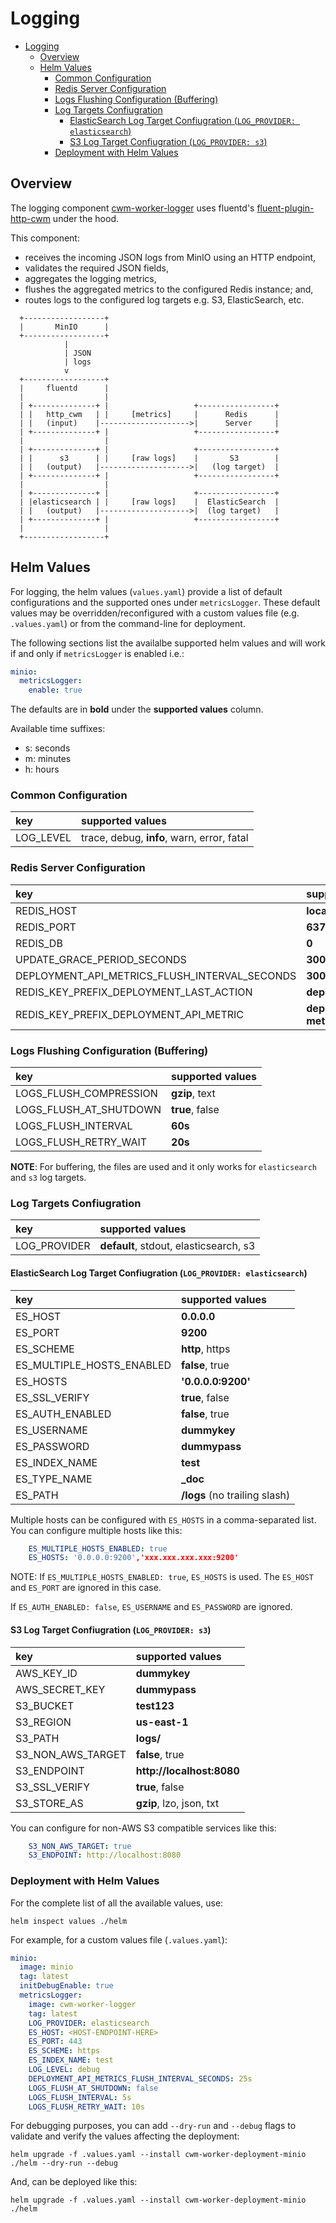 # Logging

- [Logging](#logging)
  - [Overview](#overview)
  - [Helm Values](#helm-values)
    - [Common Configuration](#common-configuration)
    - [Redis Server Configuration](#redis-server-configuration)
    - [Logs Flushing Configuration (Buffering)](#logs-flushing-configuration-buffering)
    - [Log Targets Confiugration](#log-targets-confiugration)
      - [ElasticSearch Log Target Confiugration (`LOG_PROVIDER: elasticsearch`)](#elasticsearch-log-target-confiugration-log_provider-elasticsearch)
      - [S3 Log Target Confiugration (`LOG_PROVIDER: s3`)](#s3-log-target-confiugration-log_provider-s3)
    - [Deployment with Helm Values](#deployment-with-helm-values)

## Overview

The logging component
[cwm-worker-logger](https://github.com/cloudwebmanage/cwm-worker-logger) uses
fluentd's
[fluent-plugin-http-cwm](https://github.com/iamAzeem/fluent-plugin-http-cwm)
under the hood.

This component:

- receives the incoming JSON logs from MinIO using an HTTP endpoint,
- validates the required JSON fields,
- aggregates the logging metrics,
- flushes the aggregated metrics to the configured Redis instance; and,
- routes logs to the configured log targets e.g. S3, ElasticSearch, etc.

```text
  +------------------+
  |       MinIO      |
  +------------------+
            |
            | JSON
            | logs
            v
  +------------------+
  |     fluentd      |
  |                  |
  | +--------------+ |                   +-----------------+
  | |   http_cwm   | |     [metrics]     |      Redis      |
  | |   (input)    |-------------------->|      Server     |
  | +--------------+ |                   +-----------------+
  |                  |
  | +--------------+ |                   +-----------------+
  | |      s3      | |     [raw logs]    |       S3        |
  | |   (output)   |-------------------->|   (log target)  |
  | +--------------+ |                   +-----------------+
  |                  |
  | +--------------+ |                   +-----------------+
  | |elasticsearch | |     [raw logs]    |  ElasticSearch  |
  | |   (output)   |-------------------->|  (log target)   |
  | +--------------+ |                   +-----------------+
  |                  |
  +------------------+
```

## Helm Values

For logging, the helm values (`values.yaml`) provide a list of default
configurations and the supported ones under `metricsLogger`. These default
values may be overridden/reconfigured with a custom values file (e.g.
`.values.yaml`) or from the command-line for deployment.

The following sections list the availalbe supported helm values and will work if
and only if `metricsLogger` is enabled i.e.:

```yaml
minio:
  metricsLogger:
    enable: true
```

The defaults are in **bold** under the **supported values** column.

Available time suffixes:

- s: seconds
- m: minutes
- h: hours

### Common Configuration

| key                         | supported values                            |
|:----------------------------|:--------------------------------------------|
| LOG_LEVEL                   | trace, debug, **info**, warn, error, fatal  |

### Redis Server Configuration

| key                         | supported values                            |
|:----------------------------|:--------------------------------------------|
| REDIS_HOST                  | **localhost**                               |
| REDIS_PORT                  | **6379**                                    |
| REDIS_DB                    | **0**                                       |
| UPDATE_GRACE_PERIOD_SECONDS | **300s**                                    |
| DEPLOYMENT_API_METRICS_FLUSH_INTERVAL_SECONDS | **300s**                  |
| REDIS_KEY_PREFIX_DEPLOYMENT_LAST_ACTION | **deploymentid:last_action**    |
| REDIS_KEY_PREFIX_DEPLOYMENT_API_METRIC  | **deploymentid:minio-metrics**  |

### Logs Flushing Configuration (Buffering)

| key                         | supported values                            |
|:----------------------------|:--------------------------------------------|
| LOGS_FLUSH_COMPRESSION      | **gzip**, text                              |
| LOGS_FLUSH_AT_SHUTDOWN      | **true**, false                             |
| LOGS_FLUSH_INTERVAL         | **60s**                                     |
| LOGS_FLUSH_RETRY_WAIT       | **20s**                                     |

**NOTE**: For buffering, the files are used and it only works for
`elasticsearch` and `s3` log targets.

### Log Targets Confiugration

| key                         | supported values                            |
|:----------------------------|:--------------------------------------------|
| LOG_PROVIDER                | **default**, stdout, elasticsearch, s3      |

#### ElasticSearch Log Target Confiugration (`LOG_PROVIDER: elasticsearch`)

| key                         | supported values                            |
|:----------------------------|:--------------------------------------------|
| ES_HOST                     | **0.0.0.0**                                 |
| ES_PORT                     | **9200**                                    |
| ES_SCHEME                   | **http**, https                             |
| ES_MULTIPLE_HOSTS_ENABLED   | **false**, true                             |
| ES_HOSTS                    | **'0.0.0.0:9200'**                          |
| ES_SSL_VERIFY               | **true**, false                             |
| ES_AUTH_ENABLED             | **false**, true                             |
| ES_USERNAME                 | **dummykey**                                |
| ES_PASSWORD                 | **dummypass**                               |
| ES_INDEX_NAME               | **test**                                    |
| ES_TYPE_NAME                | **_doc**                                    |
| ES_PATH                     | **/logs** (no trailing slash)               |

Multiple hosts can be configured with `ES_HOSTS` in a comma-separated list.
You can configure multiple hosts like this:

```yaml
    ES_MULTIPLE_HOSTS_ENABLED: true
    ES_HOSTS: '0.0.0.0:9200','xxx.xxx.xxx.xxx:9200'
```

NOTE: If `ES_MULTIPLE_HOSTS_ENABLED: true`, `ES_HOSTS` is used. The `ES_HOST`
and `ES_PORT` are ignored in this case.

If `ES_AUTH_ENABLED: false`, `ES_USERNAME` and `ES_PASSWORD` are ignored.

#### S3 Log Target Confiugration (`LOG_PROVIDER: s3`)

| key                         | supported values                            |
|:----------------------------|:--------------------------------------------|
| AWS_KEY_ID                  | **dummykey**                                |
| AWS_SECRET_KEY              | **dummypass**                               |
| S3_BUCKET                   | **test123**                                 |
| S3_REGION                   | **us-east-1**                               |
| S3_PATH                     | **logs/**                                   |
| S3_NON_AWS_TARGET           | **false**, true                             |
| S3_ENDPOINT                 | **http://localhost:8080**                   |
| S3_SSL_VERIFY               | **true**, false                             |
| S3_STORE_AS                 | **gzip**, lzo, json, txt                    |

You can configure for non-AWS S3 compatible services like this:

```yaml
    S3_NON_AWS_TARGET: true
    S3_ENDPOINT: http://localhost:8080
```

### Deployment with Helm Values

For the complete list of all the available values, use:

```shell
helm inspect values ./helm
```

For example, for a custom values file (`.values.yaml`):

```yaml
minio:
  image: minio
  tag: latest
  initDebugEnable: true
  metricsLogger:
    image: cwm-worker-logger
    tag: latest
    LOG_PROVIDER: elasticsearch
    ES_HOST: <HOST-ENDPOINT-HERE>
    ES_PORT: 443
    ES_SCHEME: https
    ES_INDEX_NAME: test
    LOG_LEVEL: debug
    DEPLOYMENT_API_METRICS_FLUSH_INTERVAL_SECONDS: 25s
    LOGS_FLUSH_AT_SHUTDOWN: false
    LOGS_FLUSH_INTERVAL: 5s
    LOGS_FLUSH_RETRY_WAIT: 10s
```

For debugging purposes, you can add `--dry-run` and `--debug` flags to validate
and verify the values affecting the deployment:

```shell
helm upgrade -f .values.yaml --install cwm-worker-deployment-minio ./helm --dry-run --debug
```

And, can be deployed like this:

```shell
helm upgrade -f .values.yaml --install cwm-worker-deployment-minio ./helm
```
